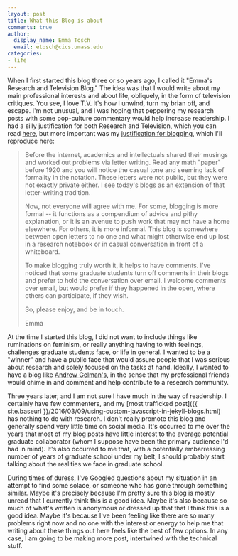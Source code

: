 ```yaml
---
layout: post
title: What this Blog is about
comments: true
author:
  display_name: Emma Tosch
  email: etosch@cics.umass.edu
categories:
- life
---
```

When I first started this blog three or so years ago, I called it "Emma's Research and Television Blog." The idea was that I would write about my main professional interests and about life, obliquely, in the form of television critiques. You see, I love T.V. It's how I unwind, turn my brian off, and escape. I'm not unusual, and I was hoping that peppering my research posts with some pop-culture commentary would help increase readership. I had a silly justification for both Research and Television, which you can read [here](https://blogs.umass.edu/etosch/why-research-and-television/), but more important was my [justification for blogging](https://blogs.umass.edu/etosch/why-blog/), which I'll reproduce here:

>Before the internet, academics and intellectuals shared their musings and worked out problems via letter writing. Read any math "paper" before 1920 and you will notice the casual tone and seeming lack of formality in the notation. These letters were not public, but they were not exactly private either. I see today's blogs as an extension of that letter-writing tradition.
>
>Now, not everyone will agree with me. For some, blogging is more formal -- it functions as a compendium of advice and pithy explanation, or it is an avenue to push work that may not have a home elsewhere. For others, it is more informal. This blog is somewhere between open letters to no one and what might otherwise end up lost in a research notebook or in casual conversation in front of a whiteboard.
>
>To make blogging truly worth it, it helps to have comments. I've noticed that some graduate students turn off comments in their blogs and prefer to hold the conversation over email. I welcome comments over email, but would prefer if they happened in the open, where others can participate, if they wish.
>
>So, please enjoy, and be in touch.
>
>Emma

<!--summary-->

At the time I started this blog, I did not want to include things like ruminations on feminism, or really anything having to with feelings, challenges graduate students face, or life in general. I wanted to be a "winner" and have a public face that would assure people that I was serious about research and solely focused on the tasks at hand. Ideally, I wanted to have a blog like [Andrew Gelman's](http://andrewgelman.com), in the sense that my professional friends would chime in and comment and help contribute to a research community.

Three years later, and I am not sure I have much in the way of readership. I certainly have few commenters, and my [most trafficked post]({{ site.baseurl }}/2016/03/09/using-custom-javascript-in-jekyll-blogs.html) has nothing to do with research. I don't really promote this blog and generally spend very little time on social media. It's occurred to me over the years that most of my blog posts have little interest to the average potential graduate collaborator (whom I suppose have been the primary audience I'd had in mind). It's also occurred to me that, with a potentially embarressing number of years of graduate school under my belt, I should probably start talking about the realities we face in graduate school.

During times of duress, I've Googled questions about my situation in an attempt to find some solace, or someone who has gone through something similar. Maybe it's precisely because I'm pretty sure this blog is mostly unread that I currently think this is a good idea. Maybe it's also because so much of what's written is anonymous or dressed up that that I think this is a good idea. Maybe it's because I've been feeling like there are so many problems right now and no one with the interest or energy to help me that writing about these things out here feels like the best of few options. In any case, I am going to be making more post, intertwined with the technical stuff. 
